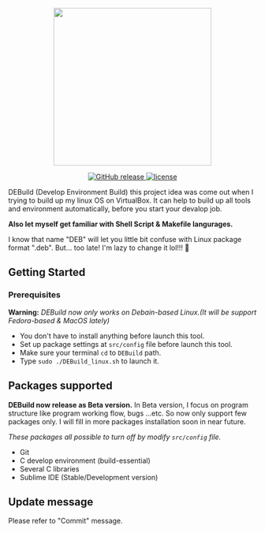 <p align="center">
  <img width="320" src="https://github.com/rogerchan1226/DEBuild/blob/master/DEBuild_logo.png">
</p>
<p align="center">
<a href="https://github.com/rogerchan1226/DEBuild/releases">
<img src="https://img.shields.io/github/release/rogerchan1226/DEBuild" alt="GitHub release">
</a>
<a href="https://github.com/rogerchan1226/DEBuild/blob/master/LICENSE">
<img src="https://img.shields.io/github/license/mashape/apistatus.svg" alt="license">
</a>
</p>

DEBuild (Develop Environment Build) this project idea was come out when I trying to build up my linux OS on VirtualBox. It can help to build up all tools and environment automatically, before you start your devalop job.<br>

__Also let myself get familiar with Shell Script & Makefile langurages.__

I know that name "DEB" will let you little bit confuse with Linux package format ".deb". But... too late! I'm lazy to change it lol!!! 😬

## Getting Started

### Prerequisites

__Warning:__ _DEBuild now only works on Debain-based Linux.(It will be support Fedora-based & MacOS lately)_

* You don't have to install anything before launch this tool.
* Set up package settings at `src/config` file before launch this tool.
* Make sure your terminal `cd` to `DEBuild` path.
* Type `sudo ./DEBuild_linux.sh` to launch it.

## Packages supported

__DEBuild now release as Beta version.__
In Beta version, I focus on program structure like program working flow, bugs ...etc. So now only support few packages only. I will fill in more packages installation soon in near future.

_These packages all possible to turn off by modify `src/config` file._
* Git
* C develop environment (build-essential)
* Several C libraries
* Sublime IDE (Stable/Development version)

## Update message
Please refer to "Commit" message.
